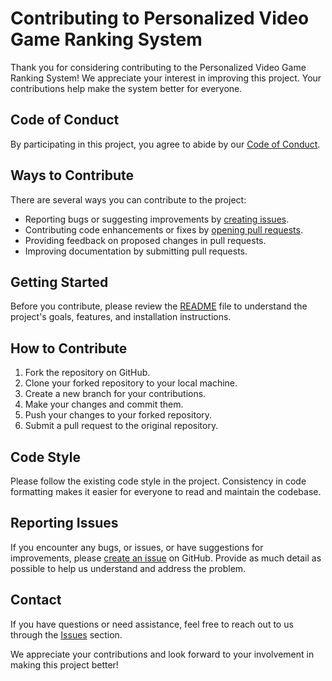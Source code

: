 # Contributing to Personalized Video Game Ranking System

Thank you for considering contributing to the Personalized Video Game Ranking System! We appreciate your interest in improving this project. Your contributions help make the system better for everyone.

## Code of Conduct

By participating in this project, you agree to abide by our [Code of Conduct](CODE_OF_CONDUCT.md).

## Ways to Contribute

There are several ways you can contribute to the project:

- Reporting bugs or suggesting improvements by [creating issues](https://github.com/yash-yj10/Personalised-Product-Recommendation--Grid-5.0-/issues).
- Contributing code enhancements or fixes by [opening pull requests](https://github.com/yash-yj10/Personalised-Product-Recommendation--Grid-5.0-/pulls).
- Providing feedback on proposed changes in pull requests.
- Improving documentation by submitting pull requests.

## Getting Started

Before you contribute, please review the [README](README.md) file to understand the project's goals, features, and installation instructions.

## How to Contribute

1. Fork the repository on GitHub.
2. Clone your forked repository to your local machine.
3. Create a new branch for your contributions.
4. Make your changes and commit them.
5. Push your changes to your forked repository.
6. Submit a pull request to the original repository.

## Code Style

Please follow the existing code style in the project. Consistency in code formatting makes it easier for everyone to read and maintain the codebase.

## Reporting Issues

If you encounter any bugs, or issues, or have suggestions for improvements, please [create an issue](https://github.com/yash-yj10/Personalised-Product-Recommendation--Grid-5.0-/issues) on GitHub. Provide as much detail as possible to help us understand and address the problem.

## Contact

If you have questions or need assistance, feel free to reach out to us through the [Issues](https://github.com/yash-yj10/Personalised-Product-Recommendation--Grid-5.0-/issues) section.

We appreciate your contributions and look forward to your involvement in making this project better!
